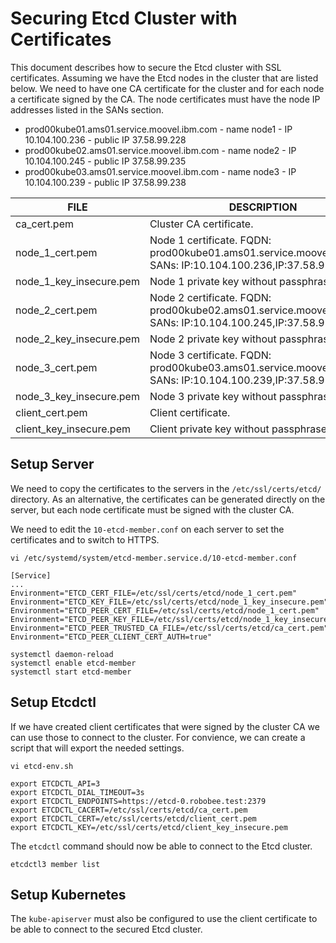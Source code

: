# Securing Etcd Cluster with Certificates

This document describes how to secure the Etcd cluster with SSL certificates.
Assuming we have the Etcd nodes in the cluster that are listed below.
We need to have one CA certificate for the cluster and for each node a
certificate signed by the CA. The node certificates must have the node IP 
addresses listed in the SANs section.

* prod00kube01.ams01.service.moovel.ibm.com - name node1 - IP 10.104.100.236 - public IP 37.58.99.228
* prod00kube02.ams01.service.moovel.ibm.com - name node2 - IP 10.104.100.245 - public IP 37.58.99.235
* prod00kube03.ams01.service.moovel.ibm.com - name node3 - IP 10.104.100.239 - public IP 37.58.99.238

FILE | DESCRIPTION | 
--- | --- |
ca_cert.pem | Cluster CA certificate. |
node_1_cert.pem | Node 1 certificate. FQDN: prod00kube01.ams01.service.moovel.ibm.com; SANs: IP:10.104.100.236,IP:37.58.99.228 |
node_1_key_insecure.pem | Node 1 private key without passphrase. |
node_2_cert.pem | Node 2 certificate. FQDN: prod00kube02.ams01.service.moovel.ibm.com; SANs: IP:10.104.100.245,IP:37.58.99.235 |
node_2_key_insecure.pem | Node 2 private key without passphrase. |
node_3_cert.pem | Node 3 certificate. FQDN: prod00kube03.ams01.service.moovel.ibm.com; SANs: IP:10.104.100.239,IP:37.58.99.238 |
node_3_key_insecure.pem | Node 3 private key without passphrase. |
client_cert.pem | Client certificate.|
client_key_insecure.pem | Client private key without passphrase. |

## Setup Server

We need to copy the certificates to the servers in the `/etc/ssl/certs/etcd/`
directory. As an alternative, the certificates can be generated directly on
the server, but each node certificate must be signed with the cluster CA.

We need to edit the `10-etcd-member.conf` on each server to set the certificates
and to switch to HTTPS.

`vi /etc/systemd/system/etcd-member.service.d/10-etcd-member.conf`

```
[Service]
...
Environment="ETCD_CERT_FILE=/etc/ssl/certs/etcd/node_1_cert.pem"
Environment="ETCD_KEY_FILE=/etc/ssl/certs/etcd/node_1_key_insecure.pem"
Environment="ETCD_PEER_CERT_FILE=/etc/ssl/certs/etcd/node_1_cert.pem"
Environment="ETCD_PEER_KEY_FILE=/etc/ssl/certs/etcd/node_1_key_insecure.pem"
Environment="ETCD_PEER_TRUSTED_CA_FILE=/etc/ssl/certs/etcd/ca_cert.pem"
Environment="ETCD_PEER_CLIENT_CERT_AUTH=true"
```

```
systemctl daemon-reload
systemctl enable etcd-member
systemctl start etcd-member
```

## Setup Etcdctl

If we have created client certificates that were signed by the cluster CA
we can use those to connect to the cluster. For convience, we can create
a script that will export the needed settings.

`vi etcd-env.sh`

```
export ETCDCTL_API=3
export ETCDCTL_DIAL_TIMEOUT=3s
export ETCDCTL_ENDPOINTS=https://etcd-0.robobee.test:2379
export ETCDCTL_CACERT=/etc/ssl/certs/etcd/ca_cert.pem
export ETCDCTL_CERT=/etc/ssl/certs/etcd/client_cert.pem
export ETCDCTL_KEY=/etc/ssl/certs/etcd/client_key_insecure.pem
```

The `etcdctl` command should now be able to connect to the Etcd cluster.

```
etcdctl3 member list
```

## Setup Kubernetes

The `kube-apiserver` must also be configured to use the client certificate
to be able to connect to the secured Etcd cluster.
